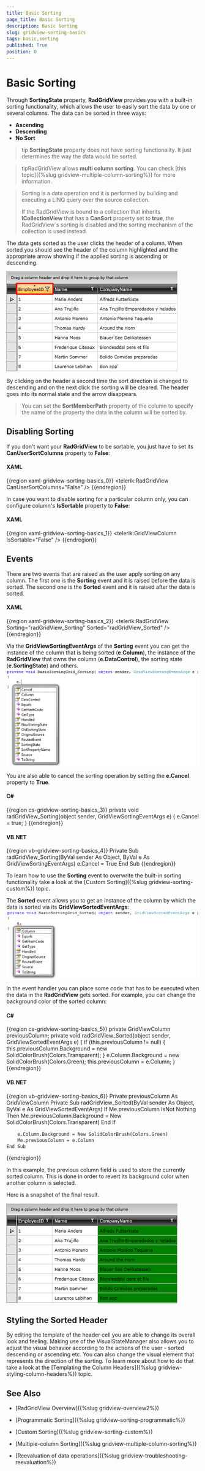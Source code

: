 ```yaml
---
title: Basic Sorting
page_title: Basic Sorting
description: Basic Sorting
slug: gridview-sorting-basics
tags: basic,sorting
published: True
position: 0
---
```


# Basic Sorting

Through __SortingState__ property, __RadGridView__ provides you with a built-in sorting functionality, which allows the user to easily sort the data by one or several columns. The data can be sorted in three ways:

* __Ascending__
* __Descending__
* __No Sort__

>tip __SortingState__ property does not have sorting functionality. It just determines the way the data would be sorted.

>tipRadGridView allows __multi column sorting__. You can check [this topic]({%slug gridview-multiple-column-sorting%}) for more information.
        

>Sorting is a data operation and it is performed by building and executing a LINQ query over the source collection.
>
>If the RadGridView is bound to a collection that inherits __ICollectionView__ that has a __CanSort__ property set to __true__, the RadGridView`s sorting is disabled and the sorting mechanism of the collection is used instead.

The data gets sorted as the user clicks the header of a column. When sorted you should see the header of the column highlighted and the appropriate arrow showing if the applied sorting is ascending or descending.

![](images/RadGridView_BasicSorting_1.png)

By clicking on the header a second time the sort direction is changed to descending and on the next click the sorting will be cleared. The header goes into its normal state and the arrow disappears.

>You can set the __SortMemberPath__ property of the column to specify the name of the property the data in the column will be sorted by.
        

## Disabling Sorting

If you don't want your __RadGridView__ to be sortable, you just have to set its __CanUserSortColumns__ property to __False__:

#### __XAML__

{{region xaml-gridview-sorting-basics_0}}
	<telerik:RadGridView CanUserSortColumns="False" />
{{endregion}}

In case you want to disable sorting for a particular column only, you can configure column's __IsSortable__ property to __False__:

#### __XAML__

{{region xaml-gridview-sorting-basics_1}}
	<telerik:GridViewColumn IsSortable="False" />
{{endregion}}

## Events

There are two events that are raised as the user apply sorting on any column. The first one is the __Sorting__ event and it is raised before the data is sorted. The second one is the __Sorted__ event and it is raised after the data is sorted.

#### __XAML__

{{region xaml-gridview-sorting-basics_2}}
	<telerik:RadGridView Sorting="radGridView_Sorting" 
	             Sorted="radGridView_Sorted" />
{{endregion}}

Via the __GridViewSortingEventArgs__ of the __Sorting__ event you can get the instance of the column that is being sorted (__e.Column__), the instance of the __RadGridView__ that owns the column (__e.DataControl__), the sorting state (__e.SortingState__) and others. ![](images/RadGridView_BasicSorting_2.png)

You are also able to cancel the sorting operation by setting the __e.Cancel__ property to __True__.

#### __C#__

{{region cs-gridview-sorting-basics_3}}
	private void radGridView_Sorting(object sender, GridViewSortingEventArgs e)
	{
	    e.Cancel = true;
	}
{{endregion}}

#### __VB.NET__

{{region vb-gridview-sorting-basics_4}}
	Private Sub radGridView_Sorting(ByVal sender As Object, ByVal e As GridViewSortingEventArgs)
	    e.Cancel = True
	End Sub
{{endregion}}

To learn how to use the __Sorting__ event to overwrite the built-in sorting functionality take a look at the [Custom Sorting]({%slug gridview-sorting-custom%}) topic.

The __Sorted__ event allows you to get an instance of the column by which the data is sorted via its __GridViewSortedEventArgs__:
![](images/RadGridView_BasicSorting_3.png)

In the event handler you can place some code that has to be executed when the data in the __RadGridView__ gets sorted. For example, you can change the background color of the sorted column:

#### __C#__

{{region cs-gridview-sorting-basics_5}}
	private GridViewColumn previousColumn;
	private void radGridView_Sorted(object sender, GridViewSortedEventArgs e)
	{
	    if (this.previousColumn != null)
	    {
	        this.previousColumn.Background = new SolidColorBrush(Colors.Transparent);
	    }
	    e.Column.Background = new SolidColorBrush(Colors.Green);
	    this.previousColumn = e.Column;
	}
{{endregion}}

#### __VB.NET__

{{region vb-gridview-sorting-basics_6}}
	Private previousColumn As GridViewColumn
	Private Sub radGridView_Sorted(ByVal sender As Object, ByVal e As GridViewSortedEventArgs)
	    If Me.previousColumn IsNot Nothing Then
	        Me.previousColumn.Background = New SolidColorBrush(Colors.Transparent)
	    End If
	
	    e.Column.Background = New SolidColorBrush(Colors.Green)
	    Me.previousColumn = e.Column
	End Sub
{{endregion}}

In this example, the previous column field is used to store the currently sorted column. This is done in order to revert its background color when another column is selected. 

Here is a snapshot of the final result.

![](images/RadGridView_BasicSorting_4.png)

## Styling the Sorted Header

By editing the template of the header cell you are able to change its overall look and feeling. Making use of the VisualStateManager also allows you to adjust the visual behavior according to the actions of the user - sorted descending or ascending etc. You can also change the visual element that represents the direction of the sorting. To learn more about how to do that take a look at the [Templating the Column Headers]({%slug gridview-styling-column-headers%}) topic.

## See Also

 * [RadGridView Overview]({%slug gridview-overview2%})

 * [Programmatic Sorting]({%slug gridview-sorting-programmatic%})

 * [Custom Sorting]({%slug gridview-sorting-custom%})

 * [Multiple-column Sorting]({%slug gridview-multiple-column-sorting%})

 * [Reevaluation of data operations]({%slug gridview-troubleshooting-reevaluation%})
